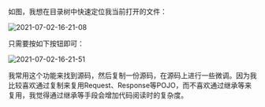 如图，我想在目录树中快速定位我当前打开的文件：

![2021-07-02-16-21-08](https://junjie2018sz.oss-cn-shenzhen.aliyuncs.com/images/2021-07-02-16-21-08.png)

只需要按如下按钮即可：

![2021-07-02-16-21-51](https://junjie2018sz.oss-cn-shenzhen.aliyuncs.com/images/2021-07-02-16-21-51.png)

我常用这个功能来找到源码，然后复制一份源码，在源码上进行一些微调。因为我比较喜欢通过复制来复用Request、Response等POJO，而不喜欢通过继承等来复用，我觉得通过继承等手段会增加代码阅读时的复杂度。